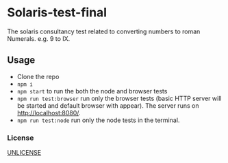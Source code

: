 # Solaris-test-final
The solaris consultancy test related to converting numbers to roman Numerals. e.g. 9 to IX.

## Usage
* Clone the repo
* `npm i`
* `npm start` to run the both the node and browser tests
* `npm run test:browser` run only the browser tests (basic HTTP server will be started and default browser with appear). The server runs on [http://localhost:8080/](http://localhost:8080/).
* `npm run test:node` run only the node tests in the terminal.

### License

[UNLICENSE](https://choosealicense.com/licenses/unlicense/)

